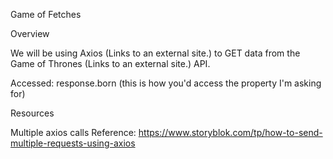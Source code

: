 Game of Fetches

Overview

We will be using Axios (Links to an external site.) to GET data from the Game of Thrones (Links to an external site.) API. 

Accessed: response.born (this is how you'd access the property I'm asking for) 


Resources

Multiple axios calls
Reference: https://www.storyblok.com/tp/how-to-send-multiple-requests-using-axios


